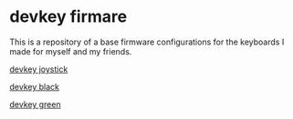 # devkey firmare

This is a repository of a base firmware configurations for the keyboards I made
for myself and my friends.

[devkey joystick](tmk_keyboard/keyboard/devkey_joystick/README.md)  

[devkey black](tmk_keyboard/keyboard/devkey_black_hdmi/README.md) 

[devkey green](tmk_keyboard/keyboard/devkey_green/README.md)  

